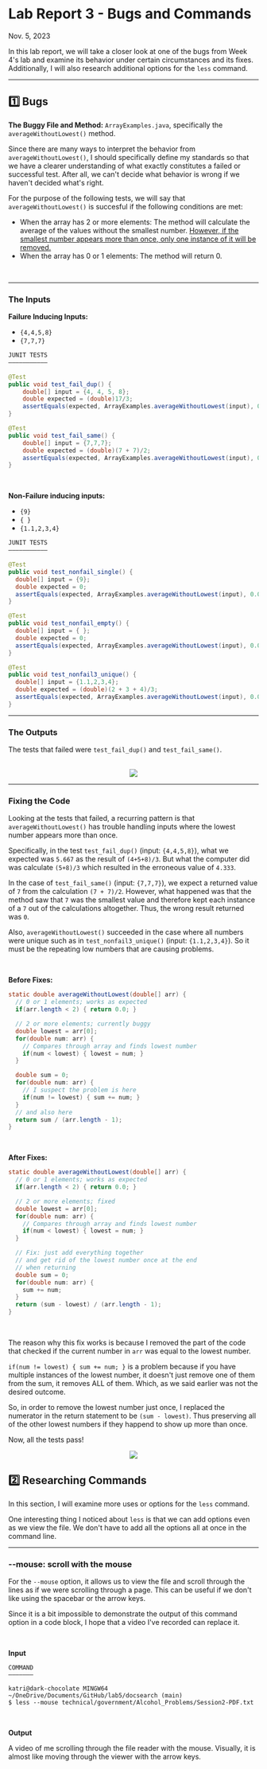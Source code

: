 # Lab Report 3 - Bugs and Commands

Nov. 5, 2023

In this lab report, we will take a closer look at one of the bugs from Week 4's lab and examine its behavior under certain circumstances and its fixes. Additionally, I will also research additional options for the `less` command. 

---

## 1️⃣ Bugs

<!--Choose the bug from week 4-->
**The Buggy File and Method:** `ArrayExamples.java`, specifically the `averageWithoutLowest()` method.

Since there are many ways to interpret the behavior from `averageWithoutLowest()`, I should specifically define my standards so that we have a clearer understanding of what exactly constitutes a failed or successful test. After all, we can't decide what behavior is wrong if we haven't decided what's right.

For the purpose of the following tests, we will say that `averageWithoutLowest()` 
is succesful if the following conditions are met:
- When the array has 2 or more elements: The method will calculate the average of the values without the smallest number. <ins>However, if the smallest number appears more than once, only one instance of it will be removed.</ins>
- When the array has 0 or 1 elements: The method will return 0.

<br>

---
### The Inputs
<!--Failure inducing input (JUnit test and code block)-->
**Failure Inducing Inputs:**
- `{4,4,5,8}`
- `{7,7,7}`

```java
JUNIT TESTS
———————————

@Test
public void test_fail_dup() {
    double[] input = {4, 4, 5, 8};
    double expected = (double)17/3;
    assertEquals(expected, ArrayExamples.averageWithoutLowest(input), 0.0001);
}

@Test
public void test_fail_same() {
    double[] input = {7,7,7};
    double expected = (double)(7 + 7)/2;
    assertEquals(expected, ArrayExamples.averageWithoutLowest(input), 0.0001);
}
```

<br>

<!--Non-failure input (JUnit and code block)-->
**Non-Failure inducing inputs:**
- `{9}`
- `{ }`
- `{1.1,2,3,4}`

```java
JUNIT TESTS
———————————

@Test
public void test_nonfail_single() {
  double[] input = {9};
  double expected = 0;
  assertEquals(expected, ArrayExamples.averageWithoutLowest(input), 0.0001);
}

@Test
public void test_nonfail_empty() {
  double[] input = { };
  double expected = 0;
  assertEquals(expected, ArrayExamples.averageWithoutLowest(input), 0.0001);
}

@Test
public void test_nonfail3_unique() {
  double[] input = {1.1,2,3,4};
  double expected = (double)(2 + 3 + 4)/3;
  assertEquals(expected, ArrayExamples.averageWithoutLowest(input), 0.001);
}
```

---
### The Outputs

<!--output of both tests-->
The tests that failed were `test_fail_dup()` and `test_fail_same()`.

<br>

<div align="center">
  <img src="img/lab03_junit_output.png" size="500px"/>
</div>

---
### Fixing the Code
<!--The bug before/after fix, explain why the fix works-->

Looking at the tests that failed, a recurring pattern is that `averageWithoutLowest()` has trouble handling inputs where the lowest number appears more than once.

Specifically, in the test `test_fail_dup()` (input: `{4,4,5,8}`), what we expected was `5.667` as the result of `(4+5+8)/3`. But what the computer did was calculate `(5+8)/3` which resulted in the erroneous value of `4.333`.

In the case of `test_fail_same()` (input: `{7,7,7}`), we expect a returned value of `7` from the calculation `(7 + 7)/2`. However, what happened was that the method saw that `7` was the smallest value and therefore kept each instance of a `7` out of the calculations altogether. Thus, the wrong result returned was `0`.

Also, `averageWithoutLowest()` succeeded in the case where all numbers were unique such as in `test_nonfail3_unique()` (input: `{1.1,2,3,4}`). So it must be the repeating low numbers that are causing problems.

<br>

**Before Fixes:**
```java
static double averageWithoutLowest(double[] arr) {
  // 0 or 1 elements; works as expected
  if(arr.length < 2) { return 0.0; }

  // 2 or more elements; currently buggy
  double lowest = arr[0];
  for(double num: arr) {
    // Compares through array and finds lowest number
    if(num < lowest) { lowest = num; }
  }

  double sum = 0;
  for(double num: arr) {
    // I suspect the problem is here
    if(num != lowest) { sum += num; }
  }
  // and also here
  return sum / (arr.length - 1);
}
```

<br>

**After Fixes:**
```java
static double averageWithoutLowest(double[] arr) {
  // 0 or 1 elements; works as expected
  if(arr.length < 2) { return 0.0; }

  // 2 or more elements; fixed
  double lowest = arr[0];
  for(double num: arr) {
    // Compares through array and finds lowest number
    if(num < lowest) { lowest = num; }
  }

  // Fix: just add everything together
  // and get rid of the lowest number once at the end
  // when returning
  double sum = 0;
  for(double num: arr) {
    sum += num;
  }
  return (sum - lowest) / (arr.length - 1);
}
```

<br>

The reason why this fix works is because I removed the part of the code that checked if the current number in `arr` was equal to the lowest number. 

`if(num != lowest) { sum += num; }` is a problem because if you have multiple instances of the lowest number, it doesn't just remove one of them from the sum, it removes ALL of them. Which, as we said earlier was not the desired outcome.

So, in order to remove the lowest number just once, I replaced the numerator in the return statement to be `(sum - lowest)`. Thus preserving all of the other lowest numbers if they happend to show up more than once.


Now, all the tests pass!
<div align="center">
  <img src="img/lab03_junit_passes.png" size="450px"/>
</div>

## 2️⃣ Researching Commands

<!--Researching `less`-->
In this section, I will examine more uses or options for the `less` command. 

One interesting thing I noticed about `less` is that we can add options even as we view the file. We don't have to add all the options all at once in the command line. 

<!-- 4 options or alternate uses 2 ex. each, cite source for each-->

---

### --mouse: scroll with the mouse
For the `--mouse` option, it allows us to view the file and scroll through the lines as if we were scrolling through a page. This can be useful if we don't like using the spacebar or the arrow keys.

Since it is a bit impossible to demonstrate the output of this command option in a code block, I hope that a video I've recorded can replace it.

<br>

**Input**
```shell
COMMAND
———————

katri@dark-chocolate MINGW64 ~/OneDrive/Documents/GitHub/lab5/docsearch (main)
$ less --mouse technical/government/Alcohol_Problems/Session2-PDF.txt
```

<br>

**Output**

A video of me scrolling through the file reader with the mouse. Visually, it is almost like moving through the viewer with the arrow keys.




